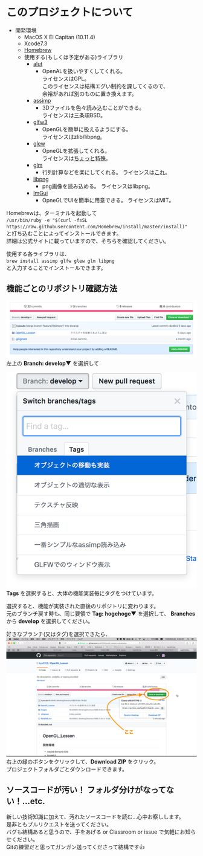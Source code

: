 # このプロジェクトについて
- 開発環境
  - MacOS X El Capitan (10.11.4)
  - Xcode7.3
  - [Homebrew](https://brew.sh/index_ja.html)
  - 使用する(もしくは予定がある)ライブラリ
    - [alut](http://t2sde.org/packages/8.0/freealut.html)
      - OpenALを扱いやすくしてくれる。  
        ライセンスはGPL。  
        このライセンスは結構エグい制約を課してくるので、  
        余裕があれば別のものに置き換えます。  
    - [assimp](http://assimp.org)
      - 3Dファイルを色々読み込むことができる。  
        ライセンスは三条項BSD。
    - [glfw3](http://www.glfw.org)
      - OpenGLを簡単に扱えるようにする。  
        ライセンスはzlib/libpng。
    - [glew](http://glew.sourceforge.net)
      - OpneGLを拡張してくれる。  
        ライセンスは[ちょっと特殊](http://glew.sourceforge.net/glew.txt)。
    - [glm](https://www.opengl.org/sdk/libs/GLM/)
      - 行列計算などを楽にしてくれる。
        ライセンスは[これ](https://github.com/g-truc/glm/blob/master/manual.md#section0)。
    - [libpng](http://libpng.org/pub/png/libpng.html)
      - png画像を読み込める。
        ライセンスはlibpng。
    - [ImGui](https://github.com/ocornut/imgui)
      - OpneGLでUIを簡単に用意できる。
        ライセンスはMIT。

Homebrewは、ターミナルを起動して  
`/usr/bin/ruby -e "$(curl -fsSL https://raw.githubusercontent.com/Homebrew/install/master/install)"`  
と打ち込むことによってインストールできます。  
詳細は公式サイトに載っていますので、そちらを確認してください。  

使用する各ライブラリは、  
`brew install assimp glfw glew glm libpng`  
と入力することでインストールできます。  

## 機能ごとのリポジトリ確認方法

![いい感じに画像が表示されているはず！](/images/how_to_switch01.png)  
左上の **Branch: develop▼** を選択して

![でもこの文字が表示されてるってことは…](/images/how_to_switch02.png)  
**Tags** を選択すると、大体の機能実装毎にタグをつけています。

選択すると、機能が実装された直後のリポジトリに変わります。  
元のブランチ戻す時も、同じ要領で **Tag: hogehoge▼** を選択して、
**Branches** から **develop** を選択してください。

好きなブランチ(又はタグ)を選択できたら、  
![ダメだったってことだよね…](/images/how_to_clone01.png)  
右上の緑のボタンをクリックして、**Download ZIP** をクリック。  
プロジェクトフォルダごとダウンロードできます。


## ソースコードが汚い！ フォルダ分けがなってない！...etc.

新しい技術知識に加えて、汚れたソースコードを読む…心中お察しします。  
是非ともプルリクエストを送ってください。  
バグも結構あると思うので、手をあげる or Classroom or issue で気軽にお知らせください。  
Gitの練習だと思ってガンガン送ってくださって結構です:thumbsup:  
